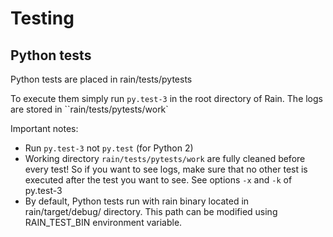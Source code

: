 Testing
=======

Python tests
------------

Python tests are placed in rain/tests/pytests

To execute them simply run `py.test-3` in the root directory of Rain. The logs
are stored in ``rain/tests/pytests/work`

Important notes:
* Run `py.test-3` not `py.test` (for Python 2)
* Working directory `rain/tests/pytests/work` are fully cleaned before every test!
  So if you want to see logs, make sure that no other test is executed after
  the test you want to see. See options `-x` and `-k` of py.test-3
* By default, Python tests run with rain binary located in rain/target/debug/ directory.
  This path can be modified using RAIN_TEST_BIN environment variable.
